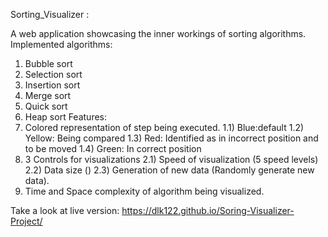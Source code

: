 
Sorting_Visualizer  :


A web application showcasing the inner workings of sorting algorithms.
Implemented algorithms:
1.	Bubble sort
2.	Selection sort
3.	Insertion sort
4.	Merge sort
5.	Quick sort
6.	Heap sort
Features:
1.	Colored representation of step being executed. 1.1) Blue:default 1.2) Yellow: Being compared 1.3) Red: Identified as in incorrect position and to be moved 1.4) Green: In correct position
2.	3 Controls for visualizations 2.1) Speed of visualization (5 speed levels) 2.2) Data size () 2.3) Generation of new data (Randomly generate new data).
3.	Time and Space complexity of algorithm being visualized.

Take a look at live version: https://dlk122.github.io/Soring-Visualizer-Project/
